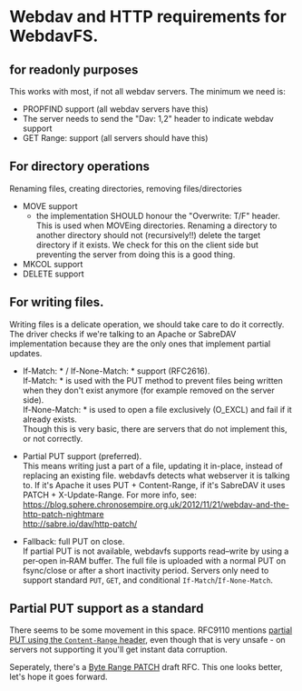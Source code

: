 
# Webdav and HTTP requirements for WebdavFS.

## for readonly purposes

This works with most, if not all webdav servers. The minimum we need is:

- PROPFIND support (all webdav servers have this)
- The server needs to send the "Dav: 1,2" header to indicate webdav support
- GET Range: support (all servers should have this)

## For directory operations

Renaming files, creating directories, removing files/directories

- MOVE support
  * the implementation SHOULD honour the "Overwrite: T/F" header. This
    is used when MOVEing directories. Renaming a directory to another
    directory should not (recursively!!) delete the target directory if
    it exists. We check for this on the client side but preventing the
    server from doing this is a good thing.
- MKCOL support
- DELETE support

## For writing files.

Writing files is a delicate operation, we should take care to do it
correctly. The driver checks if we're talking to an Apache or SabreDAV
implementation because they are the only ones that implement partial updates.

- If-Match: * / If-None-Match: * support (RFC2616).  
  If-Match: * is used with the PUT method to prevent files being written
  when they don't exist anymore (for example removed on the server side).  
  If-None-Match: * is used to open a file exclusively (O_EXCL) and fail
  if it already exists.  
  Though this is very basic, there are servers that do not implement this,
  or not correctly.
- Partial PUT support (preferred).  
  This means writing just a part of a file, updating it in-place, instead
  of replacing an existing file. webdavfs detects what webserver it is
  talking to. If it's Apache it uses PUT + Content-Range, if it's
  SabreDAV it uses PATCH + X-Update-Range. For more info, see:  
  https://blog.sphere.chronosempire.org.uk/2012/11/21/webdav-and-the-http-patch-nightmare  
  http://sabre.io/dav/http-patch/  

- Fallback: full PUT on close.  
  If partial PUT is not available, webdavfs supports read–write by using a
  per‑open in‑RAM buffer. The full file is uploaded with a normal PUT on
  fsync/close or after a short inactivity period. Servers only need to support
  standard `PUT`, `GET`, and conditional `If-Match`/`If-None-Match`.

## Partial PUT support as a standard

There seems to be some movement in this space. RFC9110 mentions
[partial PUT using the `Content-Range` header](https://www.rfc-editor.org/rfc/rfc9110.html#name-partial-put), even though that is very unsafe - on servers not supporting it you'll get instant data corruption.

Seperately, there's a [Byte Range PATCH](https://datatracker.ietf.org/doc/draft-wright-http-patch-byterange/) draft RFC. This one looks better, let's hope it goes forward.
